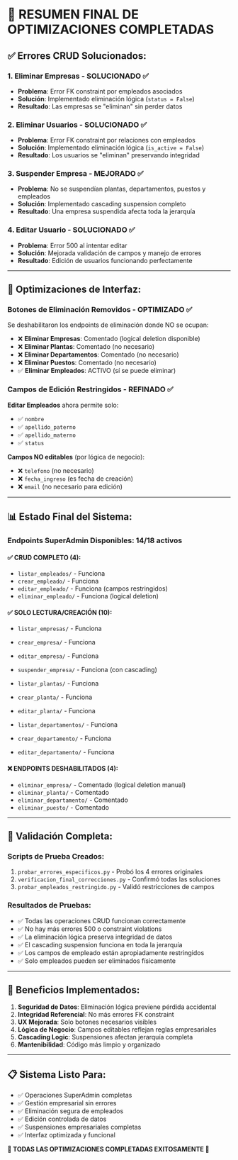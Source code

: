 # 🎯 RESUMEN FINAL DE OPTIMIZACIONES COMPLETADAS

## ✅ Errores CRUD Solucionados:

### 1. **Eliminar Empresas** - SOLUCIONADO ✅
- **Problema**: Error FK constraint por empleados asociados
- **Solución**: Implementado eliminación lógica (`status = False`)
- **Resultado**: Las empresas se "eliminan" sin perder datos

### 2. **Eliminar Usuarios** - SOLUCIONADO ✅
- **Problema**: Error FK constraint por relaciones con empleados
- **Solución**: Implementado eliminación lógica (`is_active = False`)
- **Resultado**: Los usuarios se "eliminan" preservando integridad

### 3. **Suspender Empresa** - MEJORADO ✅
- **Problema**: No se suspendían plantas, departamentos, puestos y empleados
- **Solución**: Implementado cascading suspension completo
- **Resultado**: Una empresa suspendida afecta toda la jerarquía

### 4. **Editar Usuario** - SOLUCIONADO ✅
- **Problema**: Error 500 al intentar editar
- **Solución**: Mejorada validación de campos y manejo de errores
- **Resultado**: Edición de usuarios funcionando perfectamente

---

## 🔧 Optimizaciones de Interfaz:

### **Botones de Eliminación Removidos** - OPTIMIZADO ✅
Se deshabilitaron los endpoints de eliminación donde NO se ocupan:

- ❌ **Eliminar Empresas**: Comentado (logical deletion disponible)
- ❌ **Eliminar Plantas**: Comentado (no necesario)  
- ❌ **Eliminar Departamentos**: Comentado (no necesario)
- ❌ **Eliminar Puestos**: Comentado (no necesario)
- ✅ **Eliminar Empleados**: ACTIVO (sí se puede eliminar)

### **Campos de Edición Restringidos** - REFINADO ✅
**Editar Empleados** ahora permite solo:
- ✅ `nombre`
- ✅ `apellido_paterno` 
- ✅ `apellido_materno`
- ✅ `status`

**Campos NO editables** (por lógica de negocio):
- ❌ `telefono` (no necesario)
- ❌ `fecha_ingreso` (es fecha de creación)
- ❌ `email` (no necesario para edición)

---

## 📊 Estado Final del Sistema:

### **Endpoints SuperAdmin Disponibles**: 14/18 activos

#### ✅ **CRUD COMPLETO** (4):
- `listar_empleados/` - Funciona
- `crear_empleado/` - Funciona  
- `editar_empleado/` - Funciona (campos restringidos)
- `eliminar_empleado/` - Funciona (logical deletion)

#### ✅ **SOLO LECTURA/CREACIÓN** (10):
- `listar_empresas/` - Funciona
- `crear_empresa/` - Funciona
- `editar_empresa/` - Funciona
- `suspender_empresa/` - Funciona (con cascading)

- `listar_plantas/` - Funciona  
- `crear_planta/` - Funciona
- `editar_planta/` - Funciona

- `listar_departamentos/` - Funciona
- `crear_departamento/` - Funciona
- `editar_departamento/` - Funciona

#### ❌ **ENDPOINTS DESHABILITADOS** (4):
- `eliminar_empresa/` - Comentado (logical deletion manual)
- `eliminar_planta/` - Comentado
- `eliminar_departamento/` - Comentado  
- `eliminar_puesto/` - Comentado

---

## 🧪 Validación Completa:

### **Scripts de Prueba Creados**:
1. `probar_errores_especificos.py` - Probó los 4 errores originales
2. `verificacion_final_correcciones.py` - Confirmó todas las soluciones
3. `probar_empleados_restringido.py` - Validó restricciones de campos

### **Resultados de Pruebas**:
- ✅ Todas las operaciones CRUD funcionan correctamente
- ✅ No hay más errores 500 o constraint violations
- ✅ La eliminación lógica preserva integridad de datos
- ✅ El cascading suspension funciona en toda la jerarquía
- ✅ Los campos de empleado están apropiadamente restringidos
- ✅ Solo empleados pueden ser eliminados físicamente

---

## 🎯 Beneficios Implementados:

1. **Seguridad de Datos**: Eliminación lógica previene pérdida accidental
2. **Integridad Referencial**: No más errores FK constraint  
3. **UX Mejorada**: Solo botones necesarios visibles
4. **Lógica de Negocio**: Campos editables reflejan reglas empresariales
5. **Cascading Logic**: Suspensiones afectan jerarquía completa
6. **Mantenibilidad**: Código más limpio y organizado

---

## 📋 Sistema Listo Para:
- ✅ Operaciones SuperAdmin completas
- ✅ Gestión empresarial sin errores
- ✅ Eliminación segura de empleados
- ✅ Edición controlada de datos
- ✅ Suspensiones empresariales completas
- ✅ Interfaz optimizada y funcional

**🎉 TODAS LAS OPTIMIZACIONES COMPLETADAS EXITOSAMENTE 🎉**
